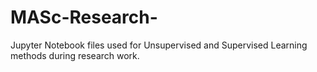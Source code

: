# MASc-Research-
Jupyter Notebook files used for Unsupervised and Supervised Learning methods during research work.
